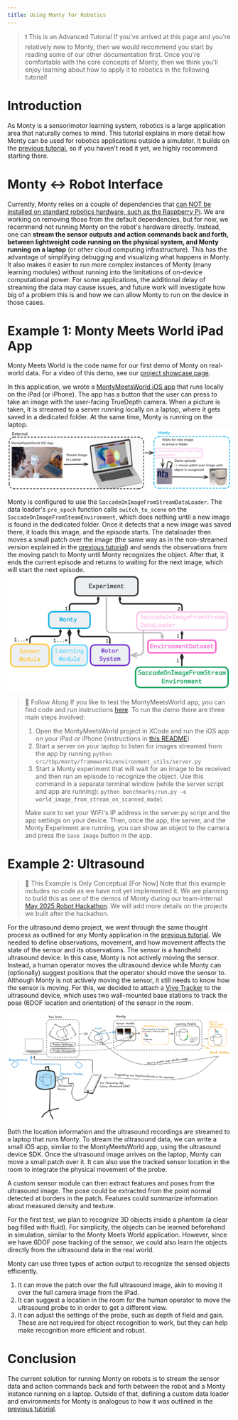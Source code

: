 ```yaml
---
title: Using Monty for Robotics
---
```

> ❗️ This is an Advanced Tutorial
> If you've arrived at this page and you're relatively new to Monty, then we would recommend you start by reading some of our other documentation first. Once you're comfortable with the core concepts of Monty, then we think you'll enjoy learning about how to apply it to robotics in the following tutorial!

# Introduction
As Monty is a sensorimotor learning system, robotics is a large application area that naturally comes to mind. This tutorial explains in more detail how Monty can be used for robotics applications outside a simulator. It builds on the [previous tutorial](./using-monty-in-a-custom-application.md), so if you haven't read it yet, we highly recommend starting there.

# Monty <-> Robot Interface
Currently, Monty relies on a couple of dependencies that [can NOT be installed on standard robotics hardware, such as the Raspberry Pi](https://github.com/thousandbrainsproject/tbp.monty/issues/85). We are working on removing those from the default dependencies, but for now, we recommend not running Monty on the robot's hardware directly. Instead, one can **stream the sensor outputs and action commands back and forth, between lightweight code running on the physical system, and Monty running on a laptop** (or other cloud computing infrastructure). This has the advantage of simplifying debugging and visualizing what happens in Monty. It also makes it easier to run more complex instances of Monty (many learning modules) without running into the limitations of on-device computational power. For some applications, the additional delay of streaming the data may cause issues, and future work will investigate how big of a problem this is and how we can allow Monty to run on the device in those cases.

# Example 1: Monty Meets World iPad App
Monty Meets World is the code name for our first demo of Monty on real-world data. For a video of this demo, see our [project showcase page](https://thousandbrainsproject.readme.io/docs/project-showcase#monty-for-object-detection-with-the-ipad-camera).

In this application, we wrote a [MontyMeetsWorld iOS app](https://github.com/thousandbrainsproject/monty_lab/tree/main/monty_meets_world ) that runs locally on the iPad (or iPhone). The app has a button that the user can press to take an image with the user-facing TrueDepth camera. When a picture is taken, it is streamed to a server running locally on a laptop, where it gets saved in a dedicated folder. At the same time, Monty is running on the laptop.
![Data is recorded from a physical sensor (iPad camera) and streamed to a laptop. The Monty instance runs on the laptop and uses the streamed data to recognize the object.](../../figures/how-to-use-monty/streaming_data_to_monty.png)

Monty is configured to use the `SaccadeOnImageFromStreamDataLoader`. The data loader's `pre_epoch` function calls `switch_to_scene` on the `SaccadeOnImageFromSteamEnvironment`, which does nothing until a new image is found in the dedicated folder. Once it detects that a new image was saved there, it loads this image, and the episode starts. The dataloader then moves a small patch over the image (the same way as in the non-streamed version explained in the [previous tutorial](./using-monty-in-a-custom-application.md)) and sends the observations from the moving patch to Monty until Monty recognizes the object. After that, it ends the current episode and returns to waiting for the next image, which will start the next episode.
![Custom classes for object recognition in RGBD images streamed from an iOS app.](../../figures/how-to-use-monty/MMW_stream_custom_classes.png#width=500px)

> 📘 Follow Along
> If you like to test the MontyMeetsWorld app, you can find code and run instructions [here](https://github.com/thousandbrainsproject/monty_lab/tree/main/monty_meets_world). To run the demo there are three main steps involved:
> 1)  Open the MontyMeetsWorld project in XCode and run the iOS app on your iPad or iPhone (instructions in [this README](https://github.com/thousandbrainsproject/monty_lab/blob/main/monty_meets_world/README.md))
> 2) Start a server on your laptop to listen for images streamed from the app by running `python src/tbp/monty/frameworks/environment_utils/server.py`
> 3) Start a Monty experiment that will wait for an image to be received and then run an episode to recognize the object. Use this command in a separate terminal window (while the server script and app are running): `python benchmarks/run.py -e world_image_from_stream_on_scanned_model`
>
> Make sure to set your WiFi's IP address in the server.py script and the app settings on your device. Then, once the app, the server, and the Monty Experiment are running, you can show an object to the camera and press the `Save Image` button in the app.

# Example 2: Ultrasound

> 📘 This Example is Only Conceptual [For Now]
> Note that this example includes no code as we have not yet implemented it. We are planning to build this as one of the demos of Monty during our team-internal [May 2025 Robot Hackathon](https://thousandbrains.discourse.group/t/your-robot-expertise-is-requested/422/27). We will add more details on the projects we built after the hackathon.

For the ultrasound demo project, we went through the same thought process as outlined for any Monty application in the [previous tutorial](./using-monty-in-a-custom-application.md). We needed to define observations, movement, and how movement affects the state of the sensor and its observations. The sensor is a handheld ultrasound device. In this case, Monty is not actively moving the sensor. Instead, a human operator moves the ultrasound device while Monty can (optionally) suggest positions that the operator should move the sensor to. Although Monty is not actively moving the sensor, it still needs to know how the sensor is moving. For this, we decided to attach a [Vive Tracker](https://github.com/snuvclab/Vive_Tracker) to the ultrasound device, which uses two wall-mounted base stations to track the pose (6DOF location and orientation) of the sensor in the room.

![Setup for using Monty on data streamed from an iOS app from an ultrasound device and position tracking system.](../../figures/how-to-use-monty/ultrasound_example.png)

Both the location information and the ultrasound recordings are streamed to a laptop that runs Monty. To stream the ultrasound data, we can write a small iOS app, similar to the MontyMeetsWorld app, using the ultrasound device SDK. Once the ultrasound image arrives on the laptop, Monty can move a small patch over it. It can also use the tracked sensor location in the room to integrate the physical movement of the probe.

A custom sensor module can then extract features and poses from the ultrasound image. The pose could be extracted from the point normal detected at borders in the patch. Features could summarize information about measured density and texture.

For the first test, we plan to recognize 3D objects inside a phantom (a clear bag filled with fluid). For simplicity, the objects can be learned beforehand in simulation, similar to the Monty Meets World application. However, since we have 6DOF pose tracking of the sensor, we could also learn the objects directly from the ultrasound data in the real world.

Monty can use three types of action output to recognize the sensed objects efficiently.
1) It can move the patch over the full ultrasound image, akin to moving it over the full camera image from the iPad.
2) It can suggest a location in the room for the human operator to move the ultrasound probe to in order to get a different view. 
3) It can adjust the settings of the probe, such as depth of field and gain. These are not required for object recognition to work, but they can help make recognition more efficient and robust.

# Conclusion
The current solution for running Monty on robots is to stream the sensor data and action commands back and forth between the robot and a Monty instance running on a laptop. Outside of that, defining a custom data loader and environments for Monty is analogous to how it was outlined in the [previous tutorial](./using-monty-in-a-custom-application.md).


